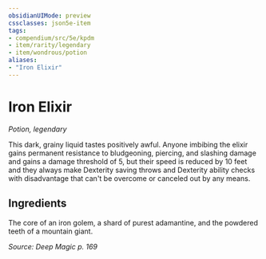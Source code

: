 ```yaml
---
obsidianUIMode: preview
cssclasses: json5e-item
tags:
- compendium/src/5e/kpdm
- item/rarity/legendary
- item/wondrous/potion
aliases: 
- "Iron Elixir"
---
```

# Iron Elixir
*Potion, legendary*  


This dark, grainy liquid tastes positively awful. Anyone imbibing the elixir gains permanent resistance to bludgeoning, piercing, and slashing damage and gains a damage threshold of 5, but their speed is reduced by 10 feet and they always make Dexterity saving throws and Dexterity ability checks with disadvantage that can't be overcome or canceled out by any means.

## Ingredients

The core of an iron golem, a shard of purest adamantine, and the powdered teeth of a mountain giant.

*Source: Deep Magic p. 169*
